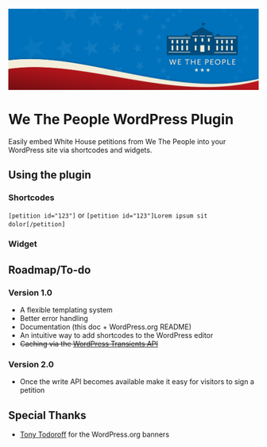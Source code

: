 ![We The People](assets/banner-1544x500.png)
# We The People WordPress Plugin

Easily embed White House petitions from We The People into your WordPress site via shortcodes and widgets.

## Using the plugin

### Shortcodes

`[petition id="123"]` or `[petition id="123"]Lorem ipsum sit dolor[/petition]`

### Widget

## Roadmap/To-do

### Version 1.0

* A flexible templating system
* Better error handling
* Documentation (this doc + WordPress.org README)
* An intuitive way to add shortcodes to the WordPress editor
* ~~Caching via the [WordPress Transients API](http://codex.wordpress.org/Transients_API)~~

### Version 2.0

* Once the write API becomes available make it easy for visitors to sign a petition

## Special Thanks

* [Tony Todoroff](http://www.georgetodoroff.com/) for the WordPress.org banners